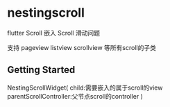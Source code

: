 # nestingscroll

flutter Scroll 嵌入 Scroll 滑动问题

支持 pageview  listview scrollview 等所有scroll的子类

## Getting Started

NestingScrollWidget(
    child:需要嵌入的属于scroll的view
    parentScrollController:父节点scroll的controller
)




